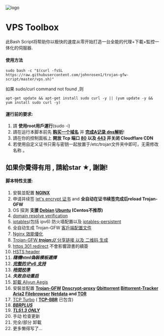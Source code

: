 ![logo](https://raw.githubusercontent.com/johnrosen1/trojan-gfw-script/master/logo.png)
# VPS Toolbox
此Bash Script将帮助你以极快的速度从零开始打造一台全能的代理+下載+監控一体化的伺服器.

#### 使用方法
```
sudo bash -c "$(curl -fsSL https://raw.githubusercontent.com/johnrosen1/trojan-gfw-script/master/vps.sh)"
```

如果 sudo/curl command not found ,则

```
apt-get update && apt-get install sudo curl -y || (yum update -y && yum install sudo curl -y)
```

#### 運行前的要求:
1. 請 **使用root用戶運行**(sudo -i)
2. 請在运行本脚本前先 **[购买一个域名](https://www.namesilo.com/?rid=685fb47qi)** 并 **[完成A记录 dns解析](https://dnschecker.org/)**!
3. 請在你的控制面板上 **開放 Tcp 端口 [80](https://www.speedguide.net/port.php?port=80) 以及 [443](https://www.speedguide.net/port.php?port=443) 并关闭 Cloudflare CDN**
4. 若使用自定义证书只需与密钥一起放置于/etc/trojan文件夹中即可，无需修改名称 。

## 如果你覺得有用 , 請給star ★, 謝謝!
#### 脚本特性支援:

1. 安裝並配置 **[NGINX](https://www.nginx.com/)**
2. 申请并续签 [let's encrypt 证书](https://letsencrypt.org/) and **全自动在证书续签完成后reload Trojan-GFW**
3. OS 探測 **支援 [Debian](https://www.debian.org/) [Ubuntu](https://ubuntu.com/) (Centos不推荐)**
4. [domain resolve verification](https://en.wikipedia.org/wiki/Nslookup)
5. [iptables](https://en.wikipedia.org/wiki/Iptables)(包括 ipv6) 防火墙配置以及 [iptables-persistent](https://github.com/zertrin/iptables-persistent)
6. 全自动生成 Trojan-GFW [客戶端配置文件](https://trojan-gfw.github.io/trojan/config) 
8. [Nginx 效能優化](https://www.johnrosen1.com/nginx1/)
9. [Trojan-GFW ***trojan://***  分享链接 以及 二维码 生成](https://github.com/trojan-gfw/trojan-url)
10.  [https 301 redirect](https://en.wikipedia.org/wiki/HTTP_301) 不會影響證書的續簽
11. [HSTS header](https://securityheaders.com/)
12. ***隨機html偽裝模板選擇***
13. [***完整的 IPv6 支持***](https://en.wikipedia.org/wiki/IPv6)
14. ***[時間校準](https://www.freedesktop.org/software/systemd/man/timedatectl.html)***
15. ***失败自动重启*** 
16. [卸載 Aliyun Aegis](https://www.johnrosen1.com/ali-iso/)
17. 安裝並配置 **[Trojan-GFW](https://github.com/trojan-gfw/trojan) [Dnscrypt-proxy](https://www.dnscrypt.org/) [Qbittorrent](https://www.qbittorrent.org/) [Bittorrent-Tracker](https://github.com/webtorrent/bittorrent-tracker) [Aria2](https://github.com/aria2/aria2) [Filebrowser](https://github.com/filebrowser/filebrowser) [Netdata](https://github.com/netdata/netdata) and  [TOR](https://famicoman.com/2018/01/03/configuring-and-monitoring-a-tor-middle-relay/)**
7.  [TCP Turbo](https://github.com/shadowsocks/shadowsocks/wiki/Optimizing-Shadowsocks) ( **[TCP-BBR](https://github.com/google/bbr)** 已包含)
20. ***[BBRPLUS](https://github.com/chiakge/Linux-NetSpeed)***
21. ***[TLS1.3 ONLY](https://wiki.openssl.org/index.php/TLS1.3)***
22. 手动 检查更新
23. 完全/部分 卸載
24. 更多懒得写了...


